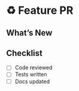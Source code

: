 # ♻️ Feature PR

## What’s New

<!-- Describe the feature -->

## Checklist

- [ ] Code reviewed
- [ ] Tests written
- [ ] Docs updated
